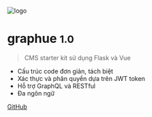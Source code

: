 ![logo](/logo.png)

# graphue <small>1.0</small>

> CMS starter kit sử dụng Flask và Vue

- Cấu trúc code đơn giản, tách biệt
- Xác thực và phân quyền dựa trên JWT token
- Hỗ trợ GraphQL và RESTful
- Đa ngôn ngữ

[GitHub](https://github.com/nguyenducduy/graphue)
